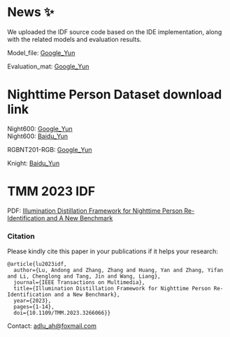 # News :sparkles:

We uploaded the IDF source code based on the IDE implementation, along with the related models and evaluation results.

Model_file: [Google_Yun](https://drive.google.com/file/d/1QE85gJ85f4LaCp1Q8mmjO_m_9_rqbhG3/view?usp=sharing)

Evaluation_mat: [Google_Yun](https://drive.google.com/file/d/1LgTanZOtpSxLVcbXze8GN9ik1syC9sv3/view?usp=drive_link)


# Nighttime Person Dataset download link 
Night600: [Google_Yun](https://drive.google.com/file/d/1_hPDoEARO5KHAGTu1_3xKuKj-eMbGD-0/view?usp=drive_link)   
Night600: [Baidu_Yun](https://pan.baidu.com/s/190WK7fLH7KIdaez_l_UEaw?pwd=1234)

RGBNT201-RGB: [Google_Yun](https://drive.google.com/drive/folders/1EscBadX-wMAT56_It5lXY-S3-b5nK1wH?usp=sharing
)

Knight: [Baidu_Yun](https://pan.baidu.com/s/1D5g0AqT1Lx2sl__EprRa6A)


# TMM 2023 IDF
PDF: [Illumination Distillation Framework for Nighttime Person Re-Identification and A New Benchmark
](https://ieeexplore.ieee.org/document/10098634)



### Citation

Please kindly cite this paper in your publications if it helps your research:
```
@article{lu2023idf,
  author={Lu, Andong and Zhang, Zhang and Huang, Yan and Zhang, Yifan and Li, Chenglong and Tang, Jin and Wang, Liang},
  journal={IEEE Transactions on Multimedia}, 
  title={Illumination Distillation Framework for Nighttime Person Re-Identification and a New Benchmark}, 
  year={2023},
  pages={1-14},
  doi={10.1109/TMM.2023.3266066}}
```

Contact: adlu_ah@foxmail.com
